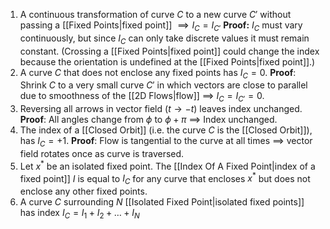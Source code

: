 1. A continuous transformation of curve $C$ to a new curve $C'$ without passing a [[Fixed Points|fixed point]] $\implies I_C=I_{C'}$
   **Proof:** $I_C$ must vary continuously, but since $I_C$ can only take discrete values it must remain constant. (Crossing a [[Fixed Points|fixed point]] could change the index because the orientation is undefined at the [[Fixed Points|fixed point]].)
2. A curve $C$ that does not enclose any fixed points has $I_C=0$.
   **Proof**: Shrink $C$ to a very small curve $C'$ in which vectors are close to parallel due to smoothness of the [[2D Flows|flow]] $\implies$ $I_C=I_{C'}=0$.
3. Reversing all arrows in vector field $(t\rightarrow -t)$ leaves index unchanged.
    **Proof**: All angles change from $\phi$ to $\phi+\pi$ $\implies$ Index unchanged.
4. The index of a [[Closed Orbit]] (i.e. the curve $C$ is the [[Closed Orbit]]), has $I_C=+1$.
    **Proof**: Flow is tangential to the curve at all times $\implies$ vector field rotates once as curve is traversed.
5. Let $x^*$ be an isolated fixed point. The [[Index Of A Fixed Point|index of a fixed point]] $I$ is equal to $I_C$ for any curve that encloses $x^*$ but does not enclose any other fixed points.
6. A curve $C$ surrounding $N$ [[Isolated Fixed Point|isolated fixed points]] has index $I_C=I_1+I_2+\dots+I_N$ 